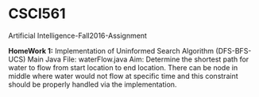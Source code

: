 # CSCI561
Artificial Intelligence-Fall2016-Assignment

<b>HomeWork 1:</b> Implementation of Uninformed Search Algorithm (DFS-BFS-UCS)
            Main Java File: waterFlow.java
            Aim: Determine the shortest path for water to flow from start location to end location. 
                 There can be node in middle where water would not flow at specific time and this constraint should                   be properly handled via the implementation.
